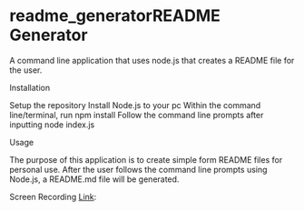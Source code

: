 # readme_generatorREADME Generator
A command line application that uses node.js that creates a README file for the user.

Installation

Setup the repository
Install Node.js to your pc
Within the command line/terminal, run npm install
Follow the command line prompts after inputting node index.js


Usage

The purpose of this application is to create simple form README files for personal use.
After the user follows the command line prompts using Node.js, a README.md file will be generated.


Screen Recording [Link](https://drive.google.com/file/d/1ERLkYAgsPbb0I1htLTWSfAktGK7CbITa/view):


